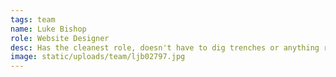 ```yaml
---
tags: team
name: Luke Bishop
role: Website Designer
desc: Has the cleanest role, doesn't have to dig trenches or anything real like that.
image: static/uploads/team/ljb02797.jpg
---
```

